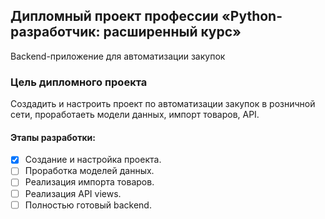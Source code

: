 ## Дипломный проект профессии «Python-разработчик: расширенный курс»

Backend-приложение для автоматизации закупок

### Цель дипломного проекта

Создадить и настроить проект по автоматизации закупок в розничной сети, проработаеть модели данных, импорт товаров, API.

#### Этапы разработки:

- [X] Создание и настройка проекта.
- [ ] Проработка моделей данных.
- [ ] Реализация импорта товаров.
- [ ] Реализация API views.
- [ ] Полностью готовый backend.